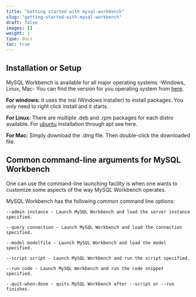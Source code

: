 ```yaml
---
title: "Getting started with mysql-workbench"
slug: "getting-started-with-mysql-workbench"
draft: false
images: []
weight: 1
type: docs
toc: true
---
```


## Installation or Setup
MySQL Workbench is available for all major operating systems -Windows, Linux, Mac-
You can find the version for you operating system from [here][1].

**For windows:** It uses the msi (Windows installer) to install packages. You only need to right click install and it starts.


**For Linux:** There are multiple .deb and .rpm packages for each distro available. For [ubuntu][2] installation through apt see here.

**For Mac:** Simply download the .dmg file. Then double-click the downloaded file.


  [1]: https://dev.mysql.com/downloads/workbench/
  [2]: https://askubuntu.com/questions/45115/how-to-install-mysql-workbench

## Common command-line arguments for MySQL Workbench
One can use the command-line launching facility is when one wants to customize some aspects of the way MySQL Workbench operates. 

MySQL Workbench has the following common command line options:

    --admin instance - Launch MySQL Workbench and load the server instance specified.

    --query connection - Launch MySQL Workbench and load the connection specified.

    --model modelfile - Launch MySQL Workbench and load the model specified.

    --script script - Launch MySQL Workbench and run the script specified.

    --run code - Launch MySQL Workbench and run the code snippet specified.

    --quit-when-done - quits MySQL Workbench after --script or --run finishes. 

